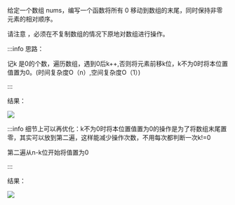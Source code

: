 给定一个数组 nums，编写一个函数将所有 0 移动到数组的末尾，同时保持非零元素的相对顺序。

请注意 ，必须在不复制数组的情况下原地对数组进行操作。



:::info
思路：

记k 是0的个数，遍历数组，遇到0后k++,否则将元素前移k位，k不为0时将本位置值置为0。(时间复杂度O（n）,空间复杂度O（1）)

:::

结果：

![](https://cdn.nlark.com/yuque/0/2024/png/25562551/1727683052486-bb4cb480-1491-45ed-8941-d0d376c5d9f0.png)

:::info
细节上可以再优化：k不为0时将本位置值置为0的操作是为了将数组末尾置零，其实可以放到第二遍，这样能减少操作次数，不用每次都判断一次k!=0

第二遍从n-k位开始将值置为0

:::

结果：

![](https://cdn.nlark.com/yuque/0/2024/png/25562551/1727683264718-8953b786-4031-476b-b184-f5aa0c5c6630.png)

